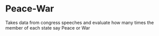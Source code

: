 Peace-War
=========

Takes data from congress speeches and evaluate how many times the member of each state say Peace or War
